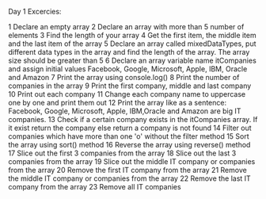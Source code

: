 Day 1 Excercies:

1	Declare an empty array
2	Declare an array with more than 5 number of elements
3	Find the length of your array
4	Get the first item, the middle item and the last item of the array
5	Declare an array called mixedDataTypes, put different data types in the array and find the length of the array. The array size should be greater than 5
6	Declare an array variable name itCompanies and assign initial values Facebook, Google, Microsoft, Apple, IBM, Oracle and Amazon
7	Print the array using console.log()
8	Print the number of companies in the array
9	Print the first company, middle and last company
10	Print out each company
11	Change each company name to uppercase one by one and print them out
12	Print the array like as a sentence: Facebook, Google, Microsoft, Apple, IBM,Oracle and Amazon are big IT companies.
13	Check if a certain company exists in the itCompanies array. If it exist return the company else return a company is not found
14	Filter out companies which have more than one 'o' without the filter method
15	Sort the array using sort() method
16	Reverse the array using reverse() method
17	Slice out the first 3 companies from the array
18	Slice out the last 3 companies from the array
19	Slice out the middle IT company or companies from the array
20	Remove the first IT company from the array
21	Remove the middle IT company or companies from the array
22	Remove the last IT company from the array
23	Remove all IT companies

